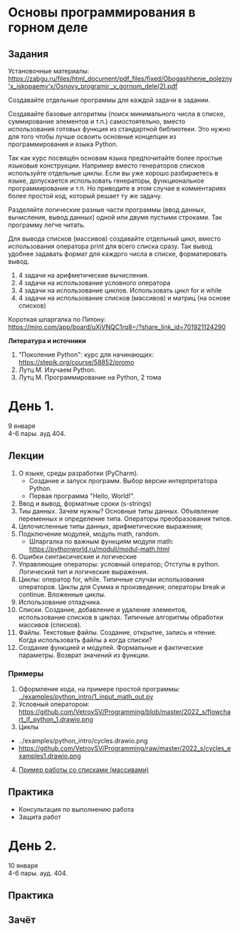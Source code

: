 # Основы программирования в горном деле

## Задания
Установочные материалы:
https://zabgu.ru/files/html_document/pdf_files/fixed/Obogashhenie_polezny'x_iskopaemy'x/Osnovy_programir._v_gornom_dele(2).pdf

Создавайте отдельные программы для каждой задачи в задании.

Создавайте базовые алгоритмы (поиск минимального числа в списке, суммирование элементов и т.п.) самостоятельно, вместо использования готовых функция из стандартной библиотеки. Это нужно для того чтобы лучше освоить основные концепции из программирования и языка Python.

Так как курс посвящён основам языка предпочитайте более простые языковые конструкции. Например вместо генераторов списков используйте отдельные циклы. Если вы уже хорошо разбираетесь в языке, допускается использовать генераторы, функциональное программирование и т.п. Но приводите в этом случае в комментариях более простой код, который решает ту же задачу.

Разделяйте логические разные части программы (ввод данных, вычисления, вывод данных) одной или двумя пустыми строками. Так программу легче читать.

Для вывода списков (массивов) создавайте отдельный цикл, вместо использования оператора print для всего списка сразу.
Так вывод удобнее задавать формат для каждого числа в списке, форматировать вывод.




1. 4 задачи на арифметические вычисления.
1. 4 задачи на использование условного оператора
1. 4 задачи на использование циклов. Использовать цикл for и while
1. 4 задачи на использование списков (массивов) и матриц (на основе списков)


Короткая шпаргалка по Питону:
https://miro.com/app/board/uXjVNQC1rq8=/?share_link_id=701921124290


**Литература и источники**
1. "Поколение Python": курс для начинающих: https://stepik.org/course/58852/promo
1. Лутц М. Изучаем Python.
2. Лутц М. Программирование на Python, 2 тома



# День 1. 
9 января\
4-6 пары. ауд 404.

## Лекции
1. О языке, среды разработки (PyCharm).
    - Создание и запуск программ. Выбор версии интерпретатора Python.
    - Первая программа "Hello, World!".
1. Ввод и вывод, форматные сроки (s-strings)
1. Тиы данных. Зачем нужны? Основные типы данных. Объявление переменных и определение типа. Операторы преобразования типов.
1. Целочисленные типы данных, арифметические выражения;
1. Подключение модулей, модуль math, random.
    - Шпаргалка по важным функциям модуля math: https://pythonworld.ru/moduli/modul-math.html
1. Ошибки синтаксические и логические
1. Управляющие операторы: условный оператор; Отступы в python. Логический тип и логические выражения.
1. Циклы: оператор for, while. Типичные случаи использования операторов. Циклы для Сумма и произведения; операторы break и continue. Вложенные циклы.
1. Использование отладчика.
1. Списки. Создание, добавление и удаление элементов, использование списков в циклах. Типичные алгоритмы обработки массивов (списков).
1. Файлы. Текстовые файлы. Создание, открытие, запись и чтение. Когда использовать файлы а когда списки?
1. Создание функцией и модулей. Формальные и фактические параметры. Возврат значений из функции. 





### Примеры
1. Оформление кода, на примере простой программы: [../examples/python_intro/1_input_math_out.py](../examples/python_intro/1_input_math_out.py)
2. Условный оператором: https://github.com/VetrovSV/Programming/blob/master/2022_s/flowchart_if_python_1.drawio.png
3. Циклы
- ../examples/python_intro/cycles.drawio.png
- https://github.com/VetrovSV/Programming/raw/master/2022_s/cycles_examples1.drawio.png 


4. [Пример работы со списками (массивами)](../examples/python_intro/40_lists.py)



## Практика
- Консультация по выполнению работа
- Защита работ



# День 2.
10 января\
4-6 пары. ауд. 404.

## Практика
## Зачёт


